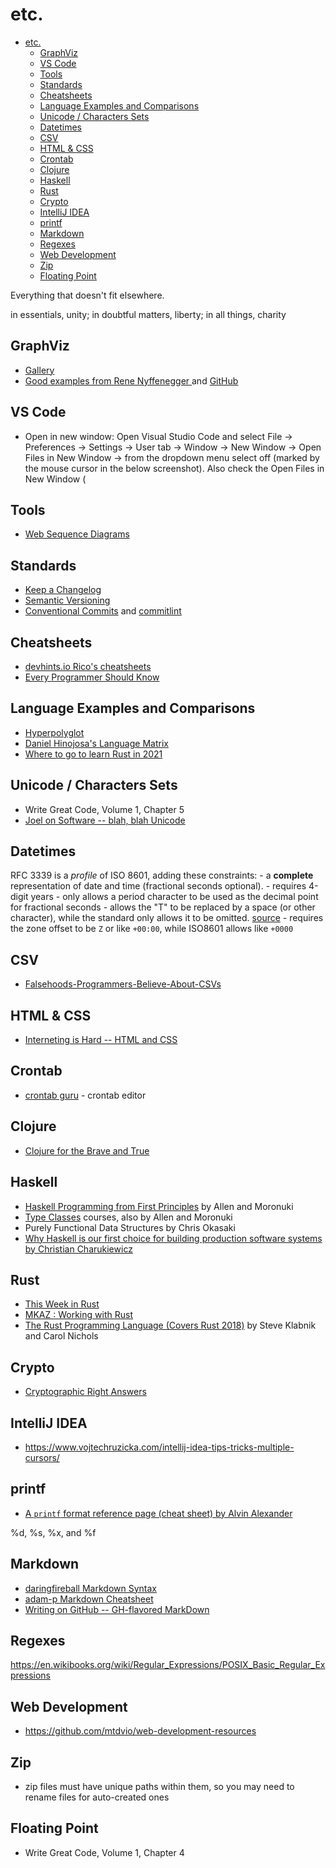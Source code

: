 # etc.

- [etc.](#etc)
  - [GraphViz](#graphviz)
  - [VS Code](#vs-code)
  - [Tools](#tools)
  - [Standards](#standards)
  - [Cheatsheets](#cheatsheets)
  - [Language Examples and Comparisons](#language-examples-and-comparisons)
  - [Unicode / Characters Sets](#unicode--characters-sets)
  - [Datetimes](#datetimes)
  - [CSV](#csv)
  - [HTML & CSS](#html--css)
  - [Crontab](#crontab)
  - [Clojure](#clojure)
  - [Haskell](#haskell)
  - [Rust](#rust)
  - [Crypto](#crypto)
  - [IntelliJ IDEA](#intellij-idea)
  - [printf](#printf)
  - [Markdown](#markdown)
  - [Regexes](#regexes)
  - [Web Development](#web-development)
  - [Zip](#zip)
  - [Floating Point](#floating-point)

Everything that doesn't fit elsewhere.

in essentials, unity; in doubtful matters, liberty; in all things, charity

## GraphViz

* [Gallery](https://graphviz.org/gallery/)
* [Good examples from  Rene Nyffenegger ](https://renenyffenegger.ch/notes/tools/Graphviz/examples/index) and [GitHub](https://github.com/ReneNyffenegger/about-Graphviz)

## VS Code

* Open in new window: Open Visual Studio Code and select File -> Preferences -> Settings -> User tab -> Window -> New Window -> Open Files in New Window -> from the dropdown menu select off (marked by the mouse cursor in the below screenshot). Also check the Open Files in New Window (

## Tools

* [Web Sequence Diagrams](http://websequencediagrams.com)

## Standards

* [Keep a Changelog](https://keepachangelog.com/en/1.0.0/)
* [Semantic Versioning](https://semver.org/spec/v2.0.0.html)
* [Conventional Commits](https://www.conventionalcommits.org/en/v1.0.0/) and [commitlint](https://github.com/conventional-changelog/commitlint) 

## Cheatsheets

* [devhints.io Rico's cheatsheets](https://devhints.io/)
* [Every Programmer Should Know](https://github.com/mtdvio/every-programmer-should-know)

## Language Examples and Comparisons

* [Hyperpolyglot](http://hyperpolyglot.org/)
* [Daniel Hinojosa's Language Matrix](https://github.com/dhinojosa/language-matrix)
* [Where to go to learn Rust in 2021](https://loige.co/where-to-go-to-learn-rust-in-2021/)

## Unicode / Characters Sets 

* Write Great Code, Volume 1, Chapter 5
* [Joel on Software -- blah, blah Unicode](https://www.joelonsoftware.com/2003/10/08/the-absolute-minimum-every-software-developer-absolutely-positively-must-know-about-unicode-and-character-sets-no-excuses/)

## Datetimes

RFC 3339 is a *profile* of ISO 8601, adding these constraints:
    - a **complete** representation of date and time (fractional seconds optional). 
    - requires 4-digit years
    - only allows a period character to be used as the decimal point for fractional seconds
    - allows the "T" to be replaced by a space (or other character), while the standard only allows it to be omitted. [source](https://stackoverflow.com/questions/522251/whats-the-difference-between-iso-8601-and-rfc-3339-date-formats)
    - requires the zone offset to be `Z` or like `+00:00`, while ISO8601 allows like `+0000`

## CSV

* [Falsehoods-Programmers-Believe-About-CSVs](https://donatstudios.com/Falsehoods-Programmers-Believe-About-CSVs)
 
## HTML & CSS

* [Interneting is Hard -- HTML and CSS](https://www.internetingishard.com/html-and-css/)

## Crontab

* [crontab guru](https://crontab.guru/) - crontab editor
 
## Clojure

* [Clojure for the Brave and True](https://www.braveclojure.com/clojure-for-the-brave-and-true/)

## Haskell

* [Haskell Programming from First Principles](https://haskellbook.com/) by Allen and Moronuki
* [Type Classes](https://typeclasses.com) courses, also by Allen and Moronuki
* Purely Functional Data Structures by Chris Okasaki
* [Why Haskell is our first choice for building production software systems by Christian Charukiewicz](https://www.foxhound.systems/blog/why-haskell-for-production/)

## Rust

* [This Week in Rust](https://this-week-in-rust.org/)
* [MKAZ : Working with Rust](https://mkaz.blog/working-with-rust/)
* [The Rust Programming Language (Covers Rust 2018)](https://nostarch.com/Rust2018) by Steve Klabnik and Carol Nichols

## Crypto

* [Cryptographic Right Answers](https://latacora.micro.blog/2018/04/03/cryptographic-right-answers.html)

## IntelliJ IDEA

* https://www.vojtechruzicka.com/intellij-idea-tips-tricks-multiple-cursors/

## printf

* [A `printf` format reference page (cheat sheet) by Alvin Alexander](https://alvinalexander.com/programming/printf-format-cheat-sheet/)

%d, %s, %x, and %f

## Markdown

* [daringfireball Markdown Syntax](https://daringfireball.net/projects/markdown/syntax)
* [adam-p Markdown Cheatsheet](https://github.com/adam-p/markdown-here/wiki/Markdown-Cheatsheet)
* [Writing on GitHub -- GH-flavored MarkDown](https://docs.github.com/en/github/writing-on-github)

## Regexes

https://en.wikibooks.org/wiki/Regular_Expressions/POSIX_Basic_Regular_Expressions

## Web Development

* https://github.com/mtdvio/web-development-resources

## Zip

* zip files must have unique paths within them, so you may need to rename files for auto-created ones

## Floating Point

* Write Great Code, Volume 1, Chapter 4